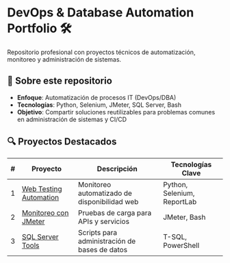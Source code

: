 # DevOps & Database Automation Portfolio 🛠️

Repositorio profesional con proyectos técnicos de automatización, monitoreo y administración de sistemas.

## 🚀 Sobre este repositorio
- **Enfoque**: Automatización de procesos IT (DevOps/DBA)
- **Tecnologías**: Python, Selenium, JMeter, SQL Server, Bash
- **Objetivo**: Compartir soluciones reutilizables para problemas comunes en administración de sistemas y CI/CD

## 🔍 Proyectos Destacados
| #  | Proyecto | Descripción | Tecnologías Clave |
|----|----------|-------------|-------------------|
| 1  | [Web Testing Automation](1_Web_Testing_Automation/README.md) | Monitoreo automatizado de disponibilidad web | Python, Selenium, ReportLab |
| 2  | [Monitoreo con JMeter](2_Monitoreo_URL_JMeter/README.md) | Pruebas de carga para APIs y servicios | JMeter, Bash |
| 3  | [SQL Server Tools](3_SQL_Server_Tools/README.md) | Scripts para administración de bases de datos | T-SQL, PowerShell |
